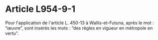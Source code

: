 # Article L954-9-1

Pour l'application de l'article L. 450-13 à Wallis-et-Futuna, après le mot : “œuvre”, sont insérés les mots : “des règles en vigueur en métropole en vertu”.
